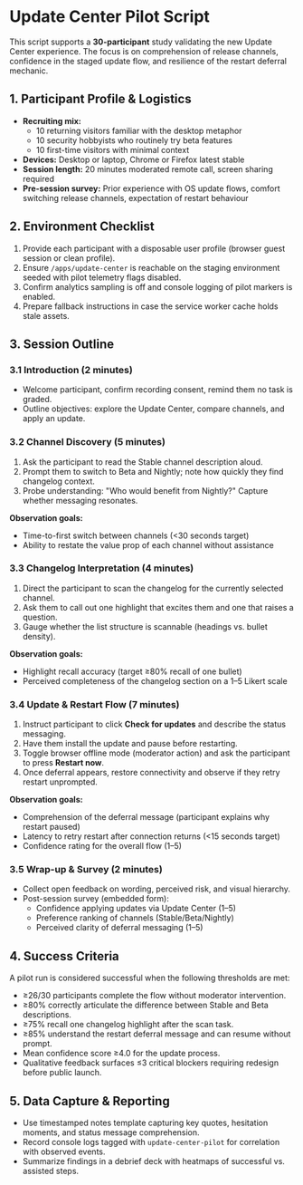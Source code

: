 # Update Center Pilot Script

This script supports a **30-participant** study validating the new Update Center experience. The
focus is on comprehension of release channels, confidence in the staged update flow, and resilience
of the restart deferral mechanic.

## 1. Participant Profile & Logistics

- **Recruiting mix:**
  - 10 returning visitors familiar with the desktop metaphor
  - 10 security hobbyists who routinely try beta features
  - 10 first-time visitors with minimal context
- **Devices:** Desktop or laptop, Chrome or Firefox latest stable
- **Session length:** 20 minutes moderated remote call, screen sharing required
- **Pre-session survey:** Prior experience with OS update flows, comfort switching release
  channels, expectation of restart behaviour

## 2. Environment Checklist

1. Provide each participant with a disposable user profile (browser guest session or clean profile).
2. Ensure `/apps/update-center` is reachable on the staging environment seeded with pilot telemetry
   flags disabled.
3. Confirm analytics sampling is off and console logging of pilot markers is enabled.
4. Prepare fallback instructions in case the service worker cache holds stale assets.

## 3. Session Outline

### 3.1 Introduction (2 minutes)

- Welcome participant, confirm recording consent, remind them no task is graded.
- Outline objectives: explore the Update Center, compare channels, and apply an update.

### 3.2 Channel Discovery (5 minutes)

1. Ask the participant to read the Stable channel description aloud.
2. Prompt them to switch to Beta and Nightly; note how quickly they find changelog context.
3. Probe understanding: "Who would benefit from Nightly?" Capture whether messaging resonates.

**Observation goals:**
- Time-to-first switch between channels (<30 seconds target)
- Ability to restate the value prop of each channel without assistance

### 3.3 Changelog Interpretation (4 minutes)

1. Direct the participant to scan the changelog for the currently selected channel.
2. Ask them to call out one highlight that excites them and one that raises a question.
3. Gauge whether the list structure is scannable (headings vs. bullet density).

**Observation goals:**
- Highlight recall accuracy (target ≥80% recall of one bullet)
- Perceived completeness of the changelog section on a 1–5 Likert scale

### 3.4 Update & Restart Flow (7 minutes)

1. Instruct participant to click **Check for updates** and describe the status messaging.
2. Have them install the update and pause before restarting.
3. Toggle browser offline mode (moderator action) and ask the participant to press **Restart now**.
4. Once deferral appears, restore connectivity and observe if they retry restart unprompted.

**Observation goals:**
- Comprehension of the deferral message (participant explains why restart paused)
- Latency to retry restart after connection returns (<15 seconds target)
- Confidence rating for the overall flow (1–5)

### 3.5 Wrap-up & Survey (2 minutes)

- Collect open feedback on wording, perceived risk, and visual hierarchy.
- Post-session survey (embedded form):
  - Confidence applying updates via Update Center (1–5)
  - Preference ranking of channels (Stable/Beta/Nightly)
  - Perceived clarity of deferral messaging (1–5)

## 4. Success Criteria

A pilot run is considered successful when the following thresholds are met:

- ≥26/30 participants complete the flow without moderator intervention.
- ≥80% correctly articulate the difference between Stable and Beta descriptions.
- ≥75% recall one changelog highlight after the scan task.
- ≥85% understand the restart deferral message and can resume without prompt.
- Mean confidence score ≥4.0 for the update process.
- Qualitative feedback surfaces ≤3 critical blockers requiring redesign before public launch.

## 5. Data Capture & Reporting

- Use timestamped notes template capturing key quotes, hesitation moments, and status message
  comprehension.
- Record console logs tagged with `update-center-pilot` for correlation with observed events.
- Summarize findings in a debrief deck with heatmaps of successful vs. assisted steps.
